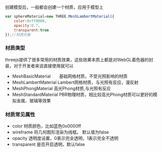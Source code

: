 创建模型后，一般都会创建一个材质，应用于模型上
```js
var sphereMaterial=new THREE.MeshLambertMaterial({
    color:0xff0000,
    opacity:0.7,
    transparent:true
});//材质对象
```

### 材质类型
threejs提供了很多常用的材质效果，这些效果本质上都是对WebGL着色器的封装，对于开发者来说直接使用就可以

* MeshBasicMaterial　　基础网格材质，不受光照影响的材质
* MeshLambertMaterial  Lambert网格材质，与光照有反应，漫反射
* MeshPhongMaterial    高光Phong材质,与光照有反应
* MeshStandardMaterial PBR物理材质，相比较高光Phong材质可以更好的模拟金属、玻璃等效果


### 材质常见属性

* color   材质颜色，比如蓝色0x0000ff
* wireframe  将几何图形渲染为线框。 默认值为false
* opacity  透明度设置，0表示完全透明，1表示完全不透明
* transparent  是否开启透明，默认false